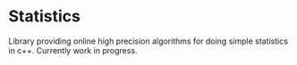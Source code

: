 # Statistics
Library providing online high precision algorithms for doing simple statistics in c++. Currently work in progress.

